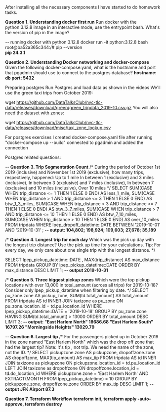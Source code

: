 After installing all the necessary components I have started to do homework tasks.

**Question 1. Understanding docker first run**
Run docker with the python:3.12.8 image in an interactive mode, use the entrypoint bash.
What's the version of pip in the image?

-- running docker with python 3.12.8
docker run -it python:3.12.8 bash \
root@ba52a365c344:/# pip --version \
**pip 24.3.1**

**Question 2. Understanding Docker networking and docker-compose**
Given the following docker-compose.yaml, what is the hostname and port that pgadmin should use to connect to the postgres database?
**hostname: db
port: 5432**

Preparing postgres
Run Postgres and load data as shown in the videos We'll use the green taxi trips from October 2019:

wget https://github.com/DataTalksClub/nyc-tlc-data/releases/download/green/green_tripdata_2019-10.csv.gz
You will also need the dataset with zones:

wget https://github.com/DataTalksClub/nyc-tlc-data/releases/download/misc/taxi_zone_lookup.csv

For postgres exercises I created docker-compose.yaml file
after running  "docker-compose up --build" connected to pgadmin and added the connection

Postgres related questions:

-- **Question 3. Trip Segmentation Count**
/* During the period of October 1st 2019 (inclusive) and November 1st 2019 (exclusive), 
	how many trips, respectively, happened:
		Up to 1 mile
		In between 1 (exclusive) and 3 miles (inclusive),
		In between 3 (exclusive) and 7 miles (inclusive),
		In between 7 (exclusive) and 10 miles (inclusive),
		Over 10 miles */
SELECT
	SUM(CASE WHEN trip_distance <= 1 THEN 1 ELSE 0 END) AS less_1_mile,
	SUM(CASE WHEN trip_distance > 1 AND trip_distance <= 3 THEN 1 ELSE 0 END) AS btw_1_3_miles,
	SUM(CASE WHEN trip_distance > 3 AND trip_distance <= 7 THEN 1 ELSE 0 END) AS btw_3_7_miles,
	SUM(CASE WHEN trip_distance > 7 AND trip_distance <= 10 THEN 1 ELSE 0 END) AS btw_7_10_miles,
	SUM(CASE WHEN trip_distance > 10 THEN 1 ELSE 0 END) AS over_10_miles
FROM tripdata
WHERE lpep_dropoff_datetime::DATE BETWEEN '2019-10-01' AND '2019-10-31' ;
**-- output:   104,802; 198,924; 109,603; 27,678; 35,189**

/* **Question 4. Longest trip for each day**
	Which was the pick up day with the longest trip distance? Use the pick up time for your calculations.
	Tip: For every day, we only care about one single trip with the longest distance. */

SELECT 	lpep_pickup_datetime::DATE ,
		MAX(trip_distance) AS max_distance 
FROM tripdata 
GROUP BY lpep_pickup_datetime::DATE 
ORDER BY max_distance DESC 
LIMIT 1; 
**-- output 2019-10-31**

/*	**Question 5. Three biggest pickup zones**
	Which were the top pickup locations with over 13,000 in total_amount (across all trips) for 2019-10-18?
	Consider only lpep_pickup_datetime when filtering by date. */
SELECT 	pu_zone.zone AS pickup_zone,
		SUM(td.total_amount) AS total_amount
FROM tripdata AS td
	INNER JOIN taxizone as pu_zone
		ON pu_zone.location_id = td.pu_location_id 
WHERE lpep_pickup_datetime::DATE = '2019-10-18'
GROUP BY pu_zone.zone
HAVING SUM(td.total_amount) > 13000
ORDER BY total_amount DESC
LIMIT 3; 
**-- output:  "East Harlem North"	18686.68    "East Harlem South"	16797.26    "Morningside Heights" 13029.79**

-- **Question 6. Largest tip**
/* For the passengers picked up in October 2019 in the zone named "East Harlem North" which was the drop off zone that had the largest tip?
Note: it's tip , not trip.
We need the name of the zone, not the ID. */
SELECT 	pickupzone.zone AS pickupzone,
		dropoffzone.zone AS dropoffzone,
		MAX(tip_amount) AS max_tip 
FROM tripdata AS td
	INNER JOIN taxizone as pickupzone
		ON pickupzone.location_id = td.pu_location_id 
	LEFT JOIN taxizone as dropoffzone 
		ON dropoffzone.location_id = td.do_location_id 
WHERE pickupzone.zone = 'East Harlem North'
		AND EXTRACT(MONTH FROM lpep_pickup_datetime) = 10
GROUP BY pickupzone.zone, dropoffzone.zone 
ORDER BY max_tip DESC 
LIMIT 1; 
**-- output JFK Airport 87.3**

**Question 7. Terraform Workflow**
**terraform init, terraform apply -auto-approve, terraform destroy**
